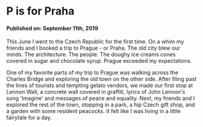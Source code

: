 <html>
	<head>
	<meta charset="utf-8">
	<title>My first code!!</title>
	</head>
	<body>
		<h1>P is for Praha</h1>
		<h4>Published on: September 11th, 2019</h4>

<p>This June I went to the Czech Republic for the first time. On a whim my friends and I booked a trip to Prague - or Praha. The old city blew our minds. The architecture. The people. The doughy ice creams cones covered in sugar and chocolate syrup. Prague exceeded my expectations.</p>

<p>One of my favorite parts of my trip to Prague was walking across the Charles Bridge and exploring the old town on the other side. After filing past the lines of tourists and tempting gelato vendors, we made our first stop at Lennon Wall, a concrete wall covered in graffiti, lyrics of John Lennon's song 'Imagine' and messages of peace and equality. Next, my friends and I explored the rest of the town, stopping in a park, a hip Czech gift shop, and a garden with some resident peacocks. It felt like I was living in a little fairytale for a day.</p>
	</body>
</html>
